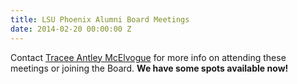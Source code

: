 ```yaml
---
title: LSU Phoenix Alumni Board Meetings
date: 2014-02-20 00:00:00 Z
---
```


Contact [Tracee Antley McElvogue](mailto:nolagirl@hotmail.com) for more info on attending these meetings or joining the Board. **We have some spots available now!**